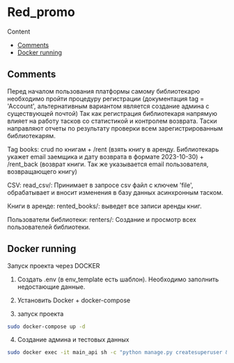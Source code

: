 # Red_promo


Content
* [Comments](#Comments)
* [Docker running](#Dockerrunning)
## Comments

Перед началом пользования платформы самому библиотекарю необходимо пройти процедуру регистрации (документация tag = 'Account', альтернативным вариантом является создание админа с существующей почтой)
Так как регистрация библиотекаря напрямую влияет на работу тасков со статистикой и контролем возврата.
Таски направляют отчеты по результату проверки всем зарегистрированным библиотекарям.

Tag books: crud по книгам + /rent (взять книгу в аренду. Библиотекарь укажет email заемщика и дату возврата в формате 2023-10-30)
                          + /rent_back (возврат книги. Так же указывается email пользователя, возвращающего книгу)


CSV: read_csv/: Принимает в запросе csv файл с ключем 'file', обрабатывает и вносит изменения в базу данных асинхронным таском.

Книги в аренде: rented_books/: выведет все записи аренды книг.

Пользователи библиотеки: renters/: Создание и просмотр всех пользователей библиотеки.





## Docker running
Запуск проекта через DOCKER

1. Создать .env (в env_template есть шаблон). Необходимо заполнить недостающие данные.

2. Установить Docker + docker-compose

3. запуск проекта
```bash
sudo docker-compose up -d
```
4. Создание админа и тестовых данных
```bash
sudo docker exec -it main_api sh -c "python manage.py createsuperuser && python manage.py create_data"

```